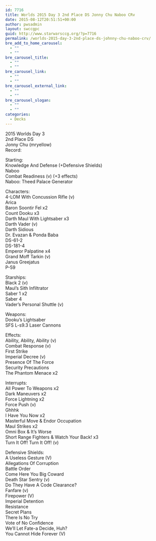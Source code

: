 ```yaml
---
id: 7716
title: Worlds 2015 Day 3 2nd Place DS Jonny Chu Naboo CRv
date: 2015-08-12T20:51:51+00:00
author: pwsadmin
layout: swccgpc
guid: http://www.starwarsccg.org/?p=7716
permalink: /worlds-2015-day-3-2nd-place-ds-johnny-chu-naboo-crv/
bre_add_to_home_carousel:
  - ""
  - ""
bre_carousel_title:
  - ""
  - ""
bre_carousel_link:
  - ""
  - ""
bre_carousel_external_link:
  - ""
  - ""
bre_carousel_slogan:
  - ""
  - ""
categories:
  - Decks
---
```

2015 Worlds Day 3  
2nd Place DS  
Jonny Chu (mryellow)  
Record:

Starting:  
Knowledge And Defense (+Defensive Shields)  
Naboo  
Combat Readiness (v) (+3 effects)  
Naboo: Theed Palace Generator

Characters:  
4-LOM With Concussion Rifle (v)  
Arica  
Baron Soontir Fel x2  
Count Dooku x3  
Darth Maul With Lightsaber x3  
Darth Vader (v)  
Darth Sidious  
Dr. Evazan & Ponda Baba  
DS-61-2  
DS-181-4  
Emperor Palpatine x4  
Grand Moff Tarkin (v)  
Janus Greejatus  
P-59

Starships:  
Black 2 (v)  
Maul&#8217;s Sith Infiltrator  
Saber 1 x2  
Saber 4  
Vader&#8217;s Personal Shuttle (v)

Weapons:  
Dooku&#8217;s Lightsaber  
SFS L-s9.3 Laser Cannons

Effects:  
Ability, Ability, Ability (v)  
Combat Response (v)  
First Strike  
Imperial Decree (v)  
Presence Of The Force  
Security Precautions  
The Phantom Menace x2

Interrupts:  
All Power To Weapons x2  
Dark Maneuvers x2  
Force Lightning x2  
Force Push (v)  
Ghhhk  
I Have You Now x2  
Masterful Move & Endor Occupation  
Maul Strikes x2  
Omni Box & It&#8217;s Worse  
Short Range Fighters & Watch Your Back! x3  
Turn It Off! Turn It Off! (v)

Defensive Shields:  
A Useless Gesture (V)  
Allegations Of Corruption  
Battle Order  
Come Here You Big Coward  
Death Star Sentry (v)  
Do They Have A Code Clearance?  
Fanfare (v)  
Firepower (V)  
Imperial Detention  
Resistance  
Secret Plans  
There Is No Try  
Vote of No Confidence  
We&#8217;ll Let Fate-a Decide, Huh?  
You Cannot Hide Forever (V)